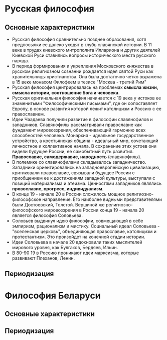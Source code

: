 # Русская философия

## Основные характеристики

- Русская философия сравнительно позднее образования, хотя предпосылки ее далеко уходят в глубь славянской истории. В 11 веке в трудах киевского митрополита Иллариона и других деятелей Киевской Руси ставились вопросы исторического места русского народа.
- В период формирования и укрепления Московского княжества в русском религиозном сознании рождается идея святой Руси как хранительницы христианства. Она была достаточно четко выражена в 15 веке монахом Филофеем в тезисе "Москва - третий Рим"
- Русская философия центрировалась на проблемах **смысла жизни, смысла истории, соотношение Бога и человека**.
- Русская оригинальная философия начинается с 19 века у истоков ее знаменитыми "Философическими письмами", где он сопоставляет Европу, в основе развития которой лежит католицизм и Россию с ее православием.
- Идеи Чаадаева получили развитие в философии славянофилов и западников. Славянофилы рассматривали православие как фундамент мировоззрения, обеспечивающий гармонию всех способностей человека. Монархия - идеальное государственное устройство, а крестьянская община - идеальный мир, сочетающий личностное и коллективное начала. В сохранение этих устоев они видели будущее России, ее самобытный путь развития. **Православие, самодержавие, народность** (славянофилы).
- В полемике со славянофилами складывалось западничество. Западники ориентировались на западноевропейскую цивилизацию, критиковали православие, связывали будущее России с приобщением ее к достижениям западной культуры, выступали с позиций материализма и атеизма. Ценностями западников являлись **провославие, прогресс, индивидуализм**.
- В конце 19 - начале 20 в России сложилось мощное религиозно-философское направление. Его наиболее видными представителями были Достоевский, Толстой. Вершиной же религиозно-философского мировоззрения в России конца 19 - начала 20 является философия Соловьева.
- Соловьев выдвинул идею философии, совмещающей в себе эмпиризм, рационализм и мистику. Социальный идеал Соловьева - "вселенская церковь", объединяющая православие, католицизм и протестантизм. Это произойдет на конечной стадии истории.
- Идеи Соловьева в начале 20 вдохновили таких мыслителей мирового уровня, как Булгаков, Бердяев, Ильин.
- В 80-90 19 в Россию проникают идеи марксизма, которые развивают Плеханов, Ленин.

## Периодизация

# Философия Беларуси

## Основные характеристики

## Периодизация

